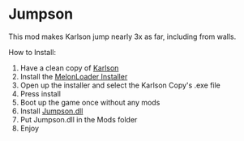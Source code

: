 # Jumpson
This mod makes Karlson jump nearly 3x as far, including from walls.

How to Install:

1. Have a clean copy of [Karlson](https://danidev.itch.io/karlson)
2. Install the [MelonLoader Installer](https://github.com/HerpDerpinstine/MelonLoader/releases/latest/download/MelonLoader.Installer.exe) 
3. Open up the installer and select the Karlson Copy's .exe file
4. Press install
5. Boot up the game once without any mods
6. Install [Jumpson.dll](https://github.com/iaihrs/Jumpson/releases/download/1.0/Jumpson.dll)
7. Put Jumpson.dll in the Mods folder
8. Enjoy
